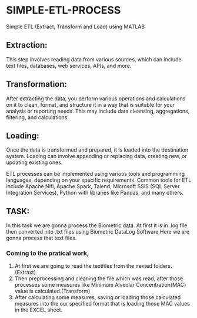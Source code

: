 # SIMPLE-ETL-PROCESS
Simple ETL (Extract, Transform and Load) using MATLAB 

## Extraction:
This step involves reading data from various sources, which can include text files, databases, web services, APIs, and more.

## Transformation: 
After extracting the data, you perform various operations and calculations on it to clean, format, and structure it in a way that is suitable for your analysis or reporting needs. This may include data cleansing, aggregations, filtering, and calculations. 

## Loading:
Once the data is transformed and prepared, it is loaded into the destination system. Loading can involve appending or replacing data, creating new, or updating existing ones.

ETL processes can be implemented using various tools and programming languages, depending on your specific requirements. Common tools for ETL include Apache Nifi, Apache Spark, Talend, Microsoft SSIS (SQL Server Integration Services), Python with libraries like Pandas, and many others.

## TASK:
 In this task we are gonna process the Biometric data. At first it is in .log file then converted into .txt files using Biometric DataLog Software.Here we are gonna process that text files.
 ### Coming to the pratical work, 
 1. At first we are going to read the textfiles from the nexted folders.(Extraxt)
 2. Then preprocessing and cleaning the file which was read, after those processes some measures like Minimum Alveolar Concentration(MAC) value is calculated.(Transform)
 3. After calculating some measures, saving or loading those calculated measures into the our specified format that is loading those MAC values in the EXCEL sheet.
